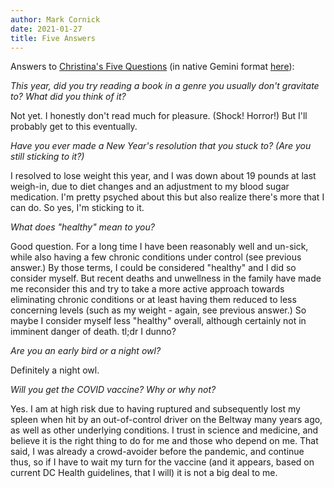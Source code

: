 ```yaml
---
author: Mark Cornick
date: 2021-01-27
title: Five Answers
---
```

Answers to [Christina's Five Questions](https://portal.mozz.us/gemini/gemini.circumlunar.space/users/christina/) (in native Gemini format [here](gemini://gemini.circumlunar.space/users/christina/)):

_This year, did you try reading a book in a genre you usually don't gravitate to? What did you think of it?_

Not yet. I honestly don't read much for pleasure. (Shock! Horror!) But I'll probably get to this eventually.

_Have you ever made a New Year's resolution that you stuck to? (Are you still sticking to it?)_

I resolved to lose weight this year, and I was down about 19 pounds at last weigh-in, due to diet changes and an adjustment to my blood sugar medication. I'm pretty psyched about this but also realize there's more that I can do. So yes, I'm sticking to it.

_What does "healthy" mean to you?_

Good question. For a long time I have been reasonably well and un-sick, while also having a few chronic conditions under control (see previous answer.) By those terms, I could be considered "healthy" and I did so consider myself. But recent deaths and unwellness in the family have made me reconsider this and try to take a more active approach towards eliminating chronic conditions or at least having them reduced to less concerning levels (such as my weight - again, see previous answer.) So maybe I consider myself less "healthy" overall, although certainly not in imminent danger of death. tl;dr I dunno?

_Are you an early bird or a night owl?_

Definitely a night owl.

_Will you get the COVID vaccine? Why or why not?_

Yes. I am at high risk due to having ruptured and subsequently lost my spleen when hit by an out-of-control driver on the Beltway many years ago, as well as other underlying conditions. I trust in science and medicine, and believe it is the right thing to do for me and those who depend on me. That said, I was already a crowd-avoider before the pandemic, and continue thus, so if I have to wait my turn for the vaccine (and it appears, based on current DC Health guidelines, that I will) it is not a big deal to me.
